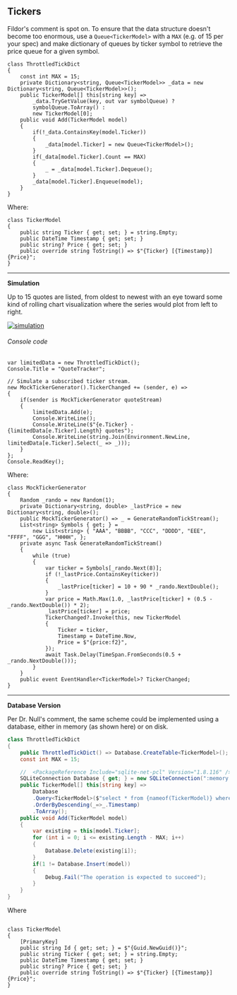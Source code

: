 ## Tickers

Fildor's comment is spot on. To ensure that the data structure doesn't become too enormous, use a `Queue<TickerModel>` with a `MAX` (e.g. of 15 per your spec) and make dictionary of queues by ticker symbol to retrieve the price queue for a given symbol.

```
class ThrottledTickDict
{
    const int MAX = 15;
    private Dictionary<string, Queue<TickerModel>> _data = new Dictionary<string, Queue<TickerModel>>();
    public TickerModel[] this[string key] => 
        _data.TryGetValue(key, out var symbolQueue) ?
        symbolQueue.ToArray() :
        new TickerModel[0];
    public void Add(TickerModel model)
    {
        if(!_data.ContainsKey(model.Ticker))
        {
            _data[model.Ticker] = new Queue<TickerModel>();
        }
        if(_data[model.Ticker].Count == MAX)
        {
            _ = _data[model.Ticker].Dequeue();
        }
        _data[model.Ticker].Enqueue(model);
    }
}
```

Where:
```
class TickerModel
{
    public string Ticker { get; set; } = string.Empty;
    public DateTime Timestamp { get; set; }
    public string? Price { get; set; }
    public override string ToString() => $"{Ticker} [{Timestamp}] {Price}";
}
```
___

**Simulation**

Up to 15 quotes are listed, from oldest to newest with an eye toward some kind of rolling chart visualization where the series would plot from left to right.

[![simulation][1]][1]

###### Console code
```
var limitedData = new ThrottledTickDict();
Console.Title = "QuoteTracker";

// Simulate a subscribed ticker stream.
new MockTickerGenerator().TickerChanged += (sender, e) =>
{
    if(sender is MockTickerGenerator quoteStream)
    {
        limitedData.Add(e);
        Console.WriteLine();
        Console.WriteLine($"{e.Ticker} - {limitedData[e.Ticker].Length} quotes");
        Console.WriteLine(string.Join(Environment.NewLine, limitedData[e.Ticker].Select(_ => _)));
    }
};
Console.ReadKey();
```

Where:
 
```
class MockTickerGenerator
{
    Random _rando = new Random(1);
    private Dictionary<string, double> _lastPrice = new Dictionary<string, double>();
    public MockTickerGenerator() => _ = GenerateRandomTickStream();
    List<string> Symbols { get; } =
        new List<string> { "AAA", "BBBB", "CCC", "DDDD", "EEE", "FFFF", "GGG", "HHHH", };
    private async Task GenerateRandomTickStream()
    {
        while (true)
        {
            var ticker = Symbols[_rando.Next(8)];
            if (!_lastPrice.ContainsKey(ticker))
            {
                _lastPrice[ticker] = 10 + 90 * _rando.NextDouble();
            }
            var price = Math.Max(1.0, _lastPrice[ticker] + (0.5 - _rando.NextDouble()) * 2);
            _lastPrice[ticker] = price;
            TickerChanged?.Invoke(this, new TickerModel
            {
                Ticker = ticker,
                Timestamp = DateTime.Now,
                Price = $"{price:f2}",
            });
            await Task.Delay(TimeSpan.FromSeconds(0.5 + _rando.NextDouble()));
        }
    }
    public event EventHandler<TickerModel>? TickerChanged;
}
```

___

**Database Version**

Per Dr. Null's comment, the same scheme could be implemented using a database, either in memory (as shown here) or on disk.

```csharp
class ThrottledTickDict
{
    public ThrottledTickDict() => Database.CreateTable<TickerModel>();
    const int MAX = 15;

    //  <PackageReference Include="sqlite-net-pcl" Version="1.8.116" />
    SQLiteConnection Database { get; } = new SQLiteConnection(":memory:");
    public TickerModel[] this[string key] =>
        Database
        .Query<TickerModel>($"select * from {nameof(TickerModel)} where {nameof(TickerModel.Ticker)}='{key}'")        
        .OrderByDescending(_=>_.Timestamp)
        .ToArray();
    public void Add(TickerModel model)
    {
        var existing = this[model.Ticker];
        for (int i = 0; i <= existing.Length - MAX; i++) 
        {
            Database.Delete(existing[i]);
        }
        if(1 != Database.Insert(model))
        {
            Debug.Fail("The operation is expected to succeed");
        }
    }
}
```

Where

```

class TickerModel
{
    [PrimaryKey]
    public string Id { get; set; } = $"{Guid.NewGuid()}";
    public string Ticker { get; set; } = string.Empty;
    public DateTime Timestamp { get; set; }
    public string? Price { get; set; }
    public override string ToString() => $"{Ticker} [{Timestamp}] {Price}";
}
```

  [1]: https://i.stack.imgur.com/UmCtp.png